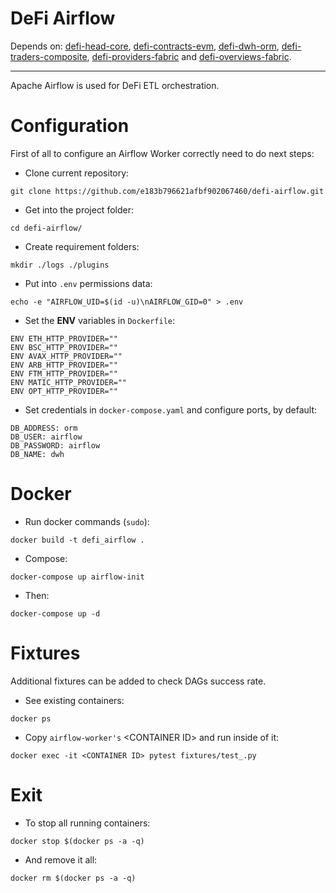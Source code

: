 # DeFi Airflow
Depends on: [defi-head-core](https://github.com/e183b796621afbf902067460/defi-head-core), [defi-contracts-evm](https://github.com/e183b796621afbf902067460/defi-contracts-evm), [defi-dwh-orm](https://github.com/e183b796621afbf902067460/defi-dwh-orm), [defi-traders-composite](https://github.com/e183b796621afbf902067460/defi-traders-composite), [defi-providers-fabric](https://github.com/e183b796621afbf902067460/defi-providers-fabric) and [defi-overviews-fabric](https://github.com/e183b796621afbf902067460/defi-overviews-fabric).

---

Apache Airflow is used for DeFi ETL orchestration.

# Configuration

First of all to configure an Airflow Worker correctly need to do next steps:

- Clone current repository:
```
git clone https://github.com/e183b796621afbf902067460/defi-airflow.git
```

- Get into the project folder:
```
cd defi-airflow/
```

- Create requirement folders:
```
mkdir ./logs ./plugins
```

- Put into `.env` permissions data:
```
echo -e "AIRFLOW_UID=$(id -u)\nAIRFLOW_GID=0" > .env
```

- Set the __ENV__ variables in `Dockerfile`:
```
ENV ETH_HTTP_PROVIDER=""
ENV BSC_HTTP_PROVIDER=""
ENV AVAX_HTTP_PROVIDER=""
ENV ARB_HTTP_PROVIDER=""
ENV FTM_HTTP_PROVIDER=""
ENV MATIC_HTTP_PROVIDER=""
ENV OPT_HTTP_PROVIDER=""
```

- Set credentials in `docker-compose.yaml` and configure ports, by default:
```
DB_ADDRESS: orm
DB_USER: airflow
DB_PASSWORD: airflow
DB_NAME: dwh
```


# Docker

- Run docker commands (`sudo`):
```
docker build -t defi_airflow .
```

- Compose:
```
docker-compose up airflow-init
```

- Then:
```
docker-compose up -d
```

# Fixtures

Additional fixtures can be added to check DAGs success rate.

- See existing containers:
```
docker ps
```

- Copy `airflow-worker's` \<CONTAINER ID> and run inside of it:
```
docker exec -it <CONTAINER ID> pytest fixtures/test_.py
```

# Exit
- To stop all running containers:
```
docker stop $(docker ps -a -q)
```
- And remove it all:
```
docker rm $(docker ps -a -q)
```
